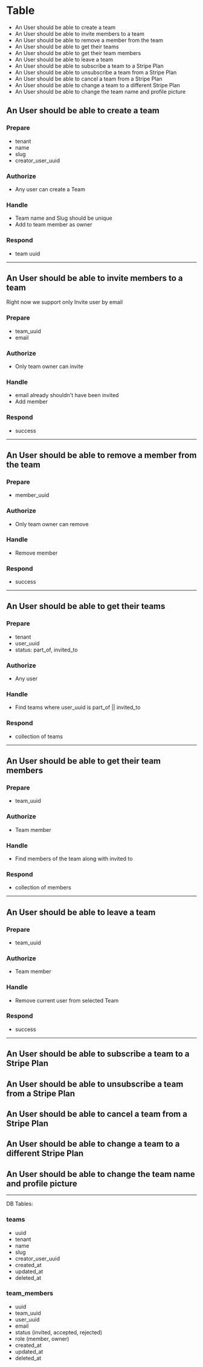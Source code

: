 # Table

- An User should be able to create a team
- An User should be able to invite members to a team
- An User should be able to remove a member from the team
- An User should be able to get their teams
- An User should be able to get their team members
- An User should be able to leave a team
- An User should be able to subscribe a team to a Stripe Plan
- An User should be able to unsubscribe a team from a Stripe Plan
- An User should be able to cancel a team from a Stripe Plan
- An User should be able to change a team to a different Stripe Plan
- An User should be able to change the team name and profile picture

## An User should be able to create a team
  
  ### Prepare

  - tenant
  - name
  - slug
  - creator_user_uuid

  ### Authorize

  - Any user can create a Team

  ### Handle

  - Team name and Slug should be unique
  - Add to team member as owner

  ### Respond

  - team uuid

-------

## An User should be able to invite members to a team

Right now we support only Invite user by email

  ### Prepare

  - team_uuid
  - email

  ### Authorize

  - Only team owner can invite

  ### Handle

  - email already shouldn't have been invited
  - Add member

  ### Respond

  - success

-------

## An User should be able to remove a member from the team

  ### Prepare

  - member_uuid

  ### Authorize

  - Only team owner can remove

  ### Handle

  - Remove member 

  ### Respond

  - success

-------

## An User should be able to get their teams

  ### Prepare

  - tenant
  - user_uuid
  - status: part_of, invited_to

  ### Authorize

  - Any user

  ### Handle

  - Find teams where user_uuid is part_of || invited_to

  ### Respond

  - collection of teams

----------


## An User should be able to get their team members


  ### Prepare

  - team_uuid

  ### Authorize

  - Team member

  ### Handle

  - Find members of the team along with invited to

  ### Respond

  - collection of members

----------

## An User should be able to leave a team

  ### Prepare

  - team_uuid

  ### Authorize

  - Team member

  ### Handle

  - Remove current user from selected Team

  ### Respond

  - success

----------

## An User should be able to subscribe a team to a Stripe Plan
## An User should be able to unsubscribe a team from a Stripe Plan
## An User should be able to cancel a team from a Stripe Plan
## An User should be able to change a team to a different Stripe Plan
## An User should be able to change the team name and profile picture



-----------

DB Tables:


### teams

- uuid
- tenant
- name
- slug
- creator_user_uuid
- created_at
- updated_at
- deleted_at

### team_members

- uuid
- team_uuid
- user_uuid
- email
- status (invited, accepted, rejected)
- role (member, owner)
- created_at
- updated_at
- deleted_at

